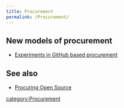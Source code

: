 ```yaml
---
title: Procurement
permalink: /Procurement/
---
```


New models of procurement
-------------------------

-   [Experiments in GitHub based procurement](http://civic.io/2013/03/27/experiments-in-github-based-procurement/)

See also
--------

-   [Procuring Open Source](/Procuring_Open_Source "wikilink")

[category:Procurement](/category:Procurement "wikilink")
